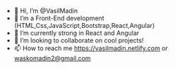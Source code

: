 - 👋 Hi, I’m @VasilMadin
- 👀 I’m а  Front-End development (HTML,Css,JavaScript,Bootstrap,React,Angular)
- 🌱 I’m currently strong in React and Angular
- 💞️ I’m looking to collaborate on cool projects!
- 📫 How to reach me https://vasilmadin.netlify.com or waskomadin2@gmail.com

<!---
VasilMadin/VasilMadin is a ✨ special ✨ repository because its `README.md` (this file) appears on your GitHub profile.
You can click the Preview link to take a look at your changes.
--->
